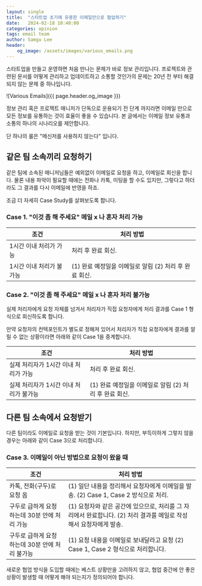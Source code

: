 ```yaml
---
layout: single
title:  "스타트업 초기에 유용한 이메일만으로 협업하기"
date:   2024-02-18 10:40:00
categories: opinion
tags: email team
author: Samgu Lee
header:
    og_image: /assets/images/various_emails.png
---
```

스타트업을 만들고 운영하면 처음 만나는 문제가 바로 정보 관리입니다. 프로젝트와 관련된 문서를 어떻게 관리하고 업데이트하고 소통할 것인가의 문제는 20년 전 부터 해결되지 않는 문제 중 하나입니다.

![Various Emails]({{ page.header.og_image }})

정보 관리 혹은 프로젝트 매니저가 단독으로 운용되기 전 단계 까지라면 이메일 만으로 모든 정보를 유통하는 것이 효율이 좋을 수 있습니다. 본 글에서는 이메일 정보 유통과 소통의 하나의 시나리오를 제안합니다.

단 하나의 룰은 "메신저를 사용하지 않는다" 입니다.

## 같은 팀 소속끼리 요청하기

같은 팀에 소속된 매니저님들은 예외없이 이메일로 요청을 하고, 이메일로 회신을 합니다. 물론 내용 파악이 필요할 때에는 전화나 카톡, 미팅을 할 수도 있지만, 그렇다고 하더라도 그 결과를 다시 이메일에 반영을 하죠.

조금 더 자세히 Case Study를 살펴보도록 합니다.

### Case 1. "이것 좀 해 주세요" 메일 x 나 혼자 처리 가능

| 조건                     | 처리 방법                                              |
| ------------------------ | ------------------------------------------------------ |
| 1시간 이내 처리가 가능   | 처리 후 완료 회신.                                     |
| 1시간 이내 처리가 불가능 | (1) 완료 예정일을 이메일로 알림 (2) 처리 후 완료 회신. |

### Case 2. "이것 좀 해 주세요" 메일 x 나 혼자 처리 불가능

실제 처리자에게 요청 자체를 넘겨서 처리자가 직접 요청자에게 처리 결과를 Case 1 형식으로 회신하도록 합니다.

만약 요청자의 컨텍포인트가 별도로 정해져 있어서 처리자가 직접 요청자에게 결과를 알릴 수 없는 상황이라면 아래와 같이 Case 1을 중계합니다.

| 조건                                   | 처리 방법                                              |
| -------------------------------------- | ------------------------------------------------------ |
| 실제 처리자가 1시간 이내 처리가 가능   | 처리 후 완료 회신.                                     |
| 실제 처리자가 1시간 이내 처리가 불가능 | (1) 완료 예정일을 이메일로 알림 (2) 처리 후 완료 회신. |

## 다른 팀 소속에서 요청받기

다른 팀이라도 이메일로 요청을 받는 것이 기본입니다. 하지만, 부득이하게 그렇지 않을 경우는 아래와 같이 Case 3으로 처리합니다.

### Case 3. 이메일이 아닌 방법으로 요청이 왔을 때

| 조건                                           | 처리 방법                                                                                                          |
| ---------------------------------------------- | ------------------------------------------------------------------------------------------------------------------ |
| 카톡, 전화(구두)로 요청 옴                     | (1) 일단 내용을 정리해서 요청자에게 이메일을 발송. (2) Case 1, Case 2 방식으로 처리.                               |
| 구두로 급하게 요청하는데 30분 안에 처리 가능   | (1) 요청자와 같은 공간에 있으므로, 처리를 그 자리에서 완료합니다. (2) 처리 결과를 메일로 작성해서 요청자에게 발송. |
| 구두로 급하게 요청하는데 30분 안에 처리 불가능 | (1) 요청 내용을 이메일로 보내달라고 요청 (2) Case 1, Case 2 형식으로 처리합니다.                                   |

새로운 협업 방식을 도입할 때에는 베스트 상황만을 고려하지 않고, 협업 중간에 안 좋은 상황이 발생할 때 어떻게 해야 되는지가 정의되어야 합니다.
